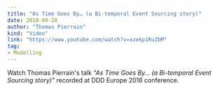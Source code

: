 ```yaml
---
title: "As Time Goes By… (a Bi-temporal Event Sourcing story)"
date: 2018-09-28
author: "Thomas Pierrain"
kind: "Video"
link: "https://www.youtube.com/watch?v=xzekp1RuZbM"
tag:
- Modelling
---
```


Watch Thomas Pierrain's talk _"As Time Goes By… (a Bi-temporal Event Sourcing story)"_ recorded at DDD Europe 2018 conference.

<!-- more -->

<YouTube id="xzekp1RuZbM"></YouTube>
